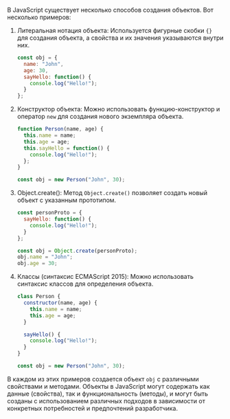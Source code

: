 В JavaScript существует несколько способов создания объектов. Вот несколько примеров:

1. Литеральная нотация объекта: Используется фигурные скобки `{}` для создания объекта, а свойства и их значения указываются внутри них.
   ```javascript
   const obj = { 
     name: "John",
     age: 30,
     sayHello: function() {
       console.log("Hello!");
     }
   };
   ```

2. Конструктор объекта: Можно использовать функцию-конструктор и оператор `new` для создания нового экземпляра объекта.
   ```javascript
   function Person(name, age) {
     this.name = name;
     this.age = age;
     this.sayHello = function() {
       console.log("Hello!");
     };
   }

   const obj = new Person("John", 30);
   ```

3. Object.create(): Метод `Object.create()` позволяет создать новый объект с указанным прототипом.
   ```javascript
   const personProto = {
     sayHello: function() {
       console.log("Hello!");
     }
   };

   const obj = Object.create(personProto);
   obj.name = "John";
   obj.age = 30;
   ```

4. Классы (синтаксис ECMAScript 2015): Можно использовать синтаксис классов для определения объекта.
   ```javascript
   class Person {
     constructor(name, age) {
       this.name = name;
       this.age = age;
     }

     sayHello() {
       console.log("Hello!");
     }
   }

   const obj = new Person("John", 30);
   ```

В каждом из этих примеров создается объект `obj` с различными свойствами и методами. Объекты в JavaScript могут содержать как данные (свойства), так и функциональность (методы), и могут быть созданы с использованием различных подходов в зависимости от конкретных потребностей и предпочтений разработчика.